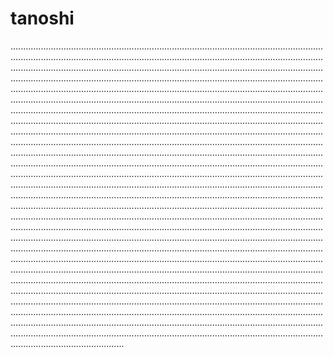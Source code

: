 # tanoshi

.............................................................................................................................................................................................................................................................................................................................................................................................................................................................................................................................................................................................................................................................................................................................................................................................................................................................................................................................................................................................................................................................................................................................................................................................................................................................................................................................................................................................................................................................................................................................................................................................................................................................................................................................................................................................................................................................................................................................................................................................................................................................................................................................................................................................................................................................................................................................................................................................................................................................................................................................................................................................................................................................................................................................................................................................................................................................................................................................................................................................................................................................................................................................................................................................................................................................................................................................................................................................................................................................................................................................................................................................................................................................